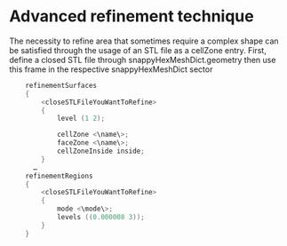 # Advanced refinement technique


The necessity to refine area that sometimes require a complex shape can
be satisfied through the usage of an STL file as a cellZone entry.
First, define a closed STL file through snappyHexMeshDict.geometry then
use this frame in the respective snappyHexMeshDict sector

```c++
    refinementSurfaces
    {
        <closeSTLFileYouWantToRefine>
        {
            level (1 2);

            cellZone <\name\>;
            faceZone <\name\>;
            cellZoneInside inside;
        }
      …
    refinementRegions
    {
        <closeSTLFileYouWantToRefine>
        {
            mode <\mode\>;
            levels ((0.000008 3));
        }
    }
```